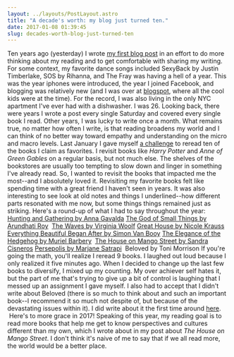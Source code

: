 ```yaml
---
layout: ../layouts/PostLayout.astro
title: "A decade's worth: my blog just turned ten."
date: 2017-01-08 01:39:45
slug: decades-worth-blog-just-turned-ten
---
```


Ten years ago (yesterday) I wrote [my first blog post](http://akindoflibrary.com/we-demand-windows/) in an effort to do more thinking about my reading and to get comfortable with sharing my writing. For some context, my favorite dance songs included SexyBack by Justin Timberlake, SOS by Rihanna, and The Fray was having a hell of a year. This was the year iphones were introduced, the year I joined Facebook, and blogging was relatively new (and I was over at [blogspot](http://akindoflibrary.blogspot.com/2007/01/we-demand-windows.html), where all the cool kids were at the time). For the record, I was also living in the only NYC apartment I've ever had with a dishwasher. I was 26. Looking back, there were years I wrote a post every single Saturday and covered every single book I read. Other years, I was lucky to write once a month. What remains true, no matter how often I write, is that reading broadens my world and I can think of no better way toward empathy and understanding on the micro and macro levels. Last January I gave myself [a challenge](http://akindoflibrary.com/decades-worth-rereading-favorites-blogs-tenth-year/) to reread ten of the books I claim as favorites. I revisit books like _Harry Potter_ and _Anne of Green Gables_ on a regular basis, but not much else. The shelves of the bookstores are usually too tempting to slow down and linger in something I've already read. So, I wanted to revisit the books that impacted me the most--and I absolutely loved it. Revisiting my favorite books felt like spending time with a great friend I haven't seen in years. It was also interesting to see look at old notes and things I underlined--how different parts resonated with me now, but some things things remained just as striking. Here's a round-up of what I had to say throughout the year: [Hunting and Gathering by Anna Gavalda](http://akindoflibrary.com/reread-1-hunting-and-gathering/) [The God of Small Things by Arundhati Roy](http://akindoflibrary.com/year-ten-reread-2-the-god-of-small-things/)  [The Waves by Virginia Woolf](http://akindoflibrary.com/time-decided-good-idea-reread-waves-virginia-woolf-just-took-month-longer-undergrad/) [Great House by Nicole Krauss](http://akindoflibrary.com/longing-loneliness-rereading-great-house-nicole-krauss/) [Everything Beautiful Began After by Simon Van Booy](http://akindoflibrary.com/everything-beautiful-began/) [The Elegance of the Hedgehog by Muriel Barbery](http://akindoflibrary.com/the-elegance-of-the-hedgehog/) [](http://akindoflibrary.com/the-elegance-of-the-hedgehog/) [The House on Mango Street by Sandra Cisneros](http://akindoflibrary.com/sleeping-close-stars-rereading-house-mango-street/) [Persepolis by Marjane Satrapi](http://akindoflibrary.com/persepolis/)  Beloved by Toni Morrison If you're going the math, you'll realize I reread 9 books. I laughed out loud because I only realized it five minutes ago. When I decided to change up the last few books to diversify, I mixed up my counting. My over achiever self hates it, but the part of me that's trying to give up a bit of control is laughing that I messed up an assignment I gave myself. I also had to accept that I didn't write about Beloved (there is so much to think about and such an important book--I recommend it so much not despite of, but because of the devastating issues within it). I did write about it the first time around [here](http://akindoflibrary.com/?s=beloved).  Here's to more grace in 2017! Speaking of this year, my reading goal is to read more books that help me get to know perspectives and cultures different than my own, which I wrote about in my post about _The House on Mango Street_. I don't think it's naive of me to say that if we all read more, the world would be a better place.

